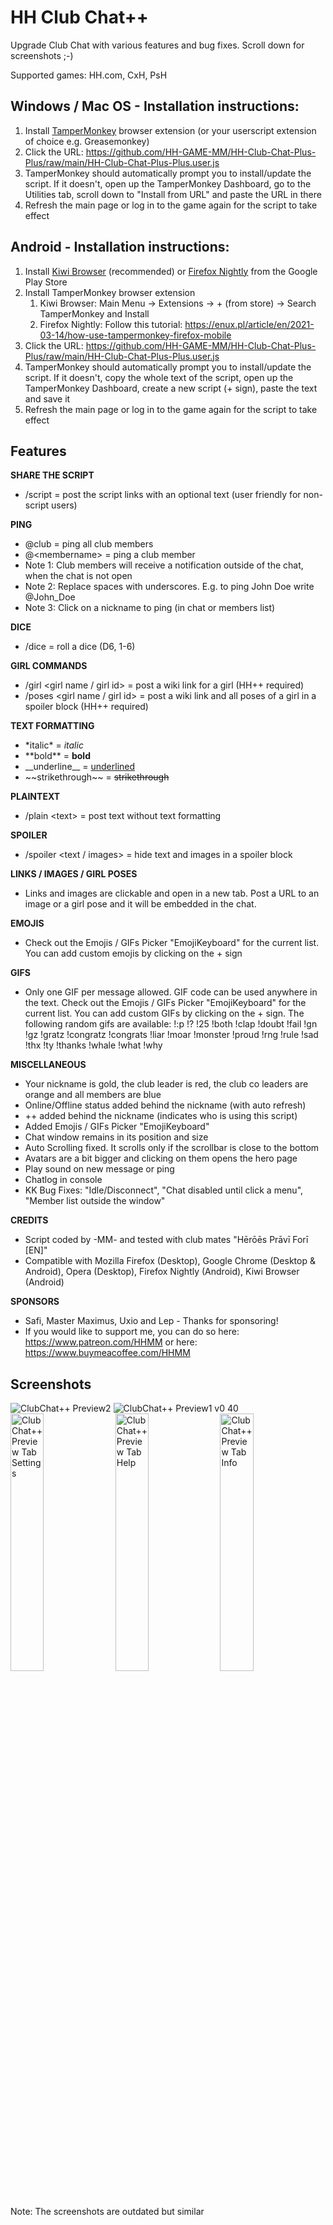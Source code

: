 # HH Club Chat++
Upgrade Club Chat with various features and bug fixes. Scroll down for screenshots ;-)

Supported games: HH.com, CxH, PsH

## Windows / Mac OS - Installation instructions:
1. Install [TamperMonkey](https://www.tampermonkey.net) browser extension (or your userscript extension of choice e.g. Greasemonkey)
2. Click the URL: https://github.com/HH-GAME-MM/HH-Club-Chat-Plus-Plus/raw/main/HH-Club-Chat-Plus-Plus.user.js
3. TamperMonkey should automatically prompt you to install/update the script. If it doesn't, open up the TamperMonkey Dashboard, go to the Utilities tab, scroll down to "Install from URL" and paste the URL in there
4. Refresh the main page or log in to the game again for the script to take effect

## Android - Installation instructions:
1. Install [Kiwi Browser](https://play.google.com/store/apps/details?id=com.kiwibrowser.browser) (recommended) or [Firefox Nightly](https://play.google.com/store/apps/details?id=org.mozilla.fenix) from the Google Play Store
2. Install TamperMonkey browser extension
    1. Kiwi Browser:  Main Menu -> Extensions -> + (from store) -> Search TamperMonkey and Install
    2. Firefox Nightly: Follow this tutorial: https://enux.pl/article/en/2021-03-14/how-use-tampermonkey-firefox-mobile
3. Click the URL: https://github.com/HH-GAME-MM/HH-Club-Chat-Plus-Plus/raw/main/HH-Club-Chat-Plus-Plus.user.js
4. TamperMonkey should automatically prompt you to install/update the script. If it doesn't, copy the whole text of the script, open up the TamperMonkey Dashboard, create a new script (+ sign), paste the text and save it
5. Refresh the main page or log in to the game again for the script to take effect

## Features
**SHARE THE SCRIPT**
- /script <optional text> = post the script links with an optional text (user friendly for non-script users)

**PING**
- @club = ping all club members
- @&lt;membername&gt; = ping a club member
- Note 1: Club members will receive a notification outside of the chat, when the chat is not open
- Note 2: Replace spaces with underscores. E.g. to ping John Doe write @John_Doe
- Note 3: Click on a nickname to ping (in chat or members list)

**DICE**
- /dice = roll a dice (D6, 1-6)

**GIRL COMMANDS**
- /girl  &lt;girl name / girl id&gt; = post a wiki link for a girl (HH++ required)
- /poses &lt;girl name / girl id&gt; = post a wiki link and all poses of a girl in a spoiler block (HH++ required)

**TEXT FORMATTING**
- &#42;italic&#42; = *italic*
- &#42;&#42;bold&#42;&#42; = **bold**
- &#95;&#95;underline&#95;&#95; = <ins>underlined</ins>
- &#126;&#126;strikethrough&#126;&#126; = ~~strikethrough~~

**PLAINTEXT**
- /plain &lt;text&gt; = post text without text formatting

**SPOILER**
- /spoiler &lt;text / images&gt; = hide text and images in a spoiler block

**LINKS / IMAGES / GIRL POSES**
- Links and images are clickable and open in a new tab. Post a URL to an image or a girl pose and it will be embedded in the chat.

**EMOJIS**
- Check out the Emojis / GIFs Picker "EmojiKeyboard" for the current list. You can add custom emojis by clicking on the + sign

**GIFS**
- Only one GIF per message allowed. GIF code can be used anywhere in the text. Check out the Emojis / GIFs Picker "EmojiKeyboard" for the current list. You can add custom GIFs by clicking on the + sign. The following random gifs are available: !:p !? !25 !both !clap !doubt !fail !gn !gz !gratz !congratz !congrats !liar !moar !monster !proud !rng !rule !sad !thx !ty !thanks !whale !what !why 

**MISCELLANEOUS**
- Your nickname is gold, the club leader is red, the club co leaders are orange and all members are blue
- Online/Offline status added behind the nickname (with auto refresh)
- ++ added behind the nickname (indicates who is using this script)
- Added Emojis / GIFs Picker "EmojiKeyboard"
- Chat window remains in its position and size
- Auto Scrolling fixed. It scrolls only if the scrollbar is close to the bottom
- Avatars are a bit bigger and clicking on them opens the hero page
- Play sound on new message or ping
- Chatlog in console
- KK Bug Fixes: "Idle/Disconnect", "Chat disabled until click a menu", "Member list outside the window"

**CREDITS**
- Script coded by -MM- and tested with club mates "Hērōēs Prāvī Forī [EN]"
- Compatible with Mozilla Firefox (Desktop), Google Chrome (Desktop & Android), Opera (Desktop), Firefox Nightly (Android), Kiwi Browser (Android)

**SPONSORS**
- Safi, Master Maximus, Uxio and Lep - Thanks for sponsoring!
- If you would like to support me, you can do so here: https://www.patreon.com/HHMM or here: https://www.buymeacoffee.com/HHMM

## Screenshots
![ClubChat++ Preview2](https://user-images.githubusercontent.com/107755486/199144676-46b46995-faaf-4f34-8611-92c7b4de6441.png)
![ClubChat++ Preview1 v0 40](https://user-images.githubusercontent.com/107755486/208198648-6a4977fa-a105-42f8-a9ea-7e26cc67c9d3.png)
<img title="ClubChat++ Preview Tab Settings" src="https://user-images.githubusercontent.com/107755486/208203998-85399967-f5c5-4300-b75f-d57a23d45a3f.png" width="32.5%">
<img title="ClubChat++ Preview Tab Help" src="https://user-images.githubusercontent.com/107755486/208204001-cf33fa98-b6e2-4e02-8933-8fe386264aad.png" width="32.5%">
<img title="ClubChat++ Preview Tab Info" src="https://user-images.githubusercontent.com/107755486/208204004-c65fd785-adfa-4d0f-b7b9-9b82da11c0c6.png" width="32.5%">
Note: The screenshots are outdated but similar
 

